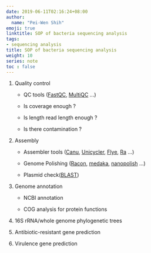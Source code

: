 ```yaml
---
date: 2019-06-11T02:16:24+08:00
author:
  name: "Pei-Wen Shih"
emoji: true
linktitle: SOP of bacteria sequencing analysis 
tags:
- sequencing analysis
title: SOP of bacteria sequencing analysis
weight: 10
series: note
toc : false
---
```


1. Quality control

   - QC tools ([FastQC](https://www.bioinformatics.babraham.ac.uk/projects/fastqc/), [MultiQC](https://multiqc.info/) ...)

   - Is coverage enough ?

   - Is length  read length enough ? 

   - Is there contamination ?

2. Assembly

   - Assembler tools ([Canu](https://canu.readthedocs.io/en/latest/quick-start.html), [Unicycler](https://github.com/rrwick/Unicycler), [Flye](https://github.com/fenderglass/Flye), [Ra](https://github.com/lbcb-sci/ra) ...)

   - Genome Polishing ([Racon](https://github.com/isovic/racon),  [medaka](https://nanoporetech.github.io/medaka/index.html), [nanopolish](https://nanopolish.readthedocs.io/en/latest/quickstart_consensus.html) ...)

   - Plasmid check([BLAST](https://blast.ncbi.nlm.nih.gov/Blast.cgi))

3. Genome annotation

   - NCBI annotation

   - COG analysis for protein functions

4. 16S rRNA/whole genome phylogenetic trees 

5. Antibiotic-resistant gene prediction

6. Virulence gene prediction